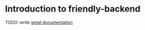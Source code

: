 # Introduction to friendly-backend

TODO: write [great documentation](http://jacobian.org/writing/what-to-write/)
